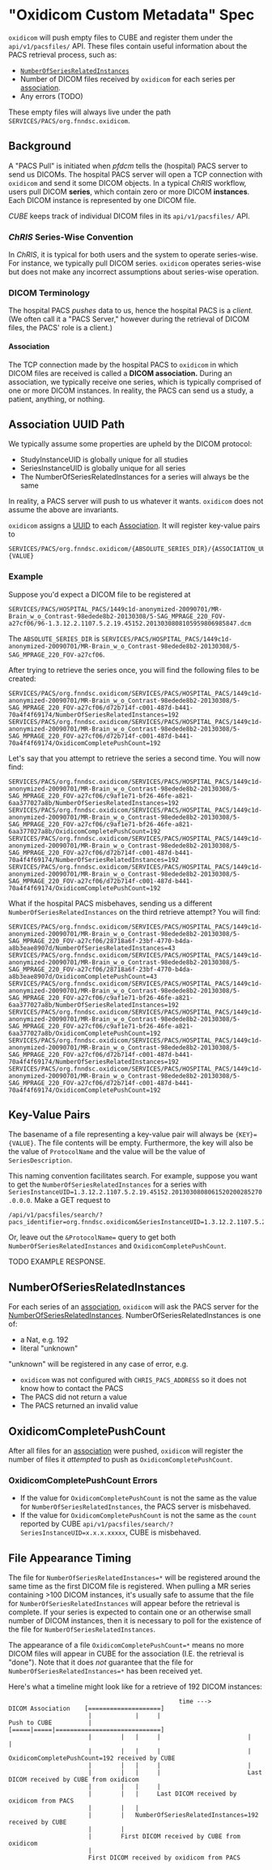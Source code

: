 # "Oxidicom Custom Metadata" Spec

`oxidicom` will push empty files to CUBE and register them under the `api/v1/pacsfiles/` API.
These files contain useful information about the PACS retrieval process, such as:

- [`NumberOfSeriesRelatedInstances`](#numberofseriesrelatedinstances)
- Number of DICOM files received by `oxidicom` for each series per [association](#association).
- Any errors (TODO)

These empty files will always live under the path `SERVICES/PACS/org.fnndsc.oxidicom`.

## Background

A "PACS Pull" is initiated when _pfdcm_ tells the (hospital) PACS server to send us DICOMs.
The hospital PACS server will open a TCP connection with `oxidicom` and send it some DICOM objects.
In a typical _ChRIS_ workflow, users pull DICOM **series**, which contain zero or more DICOM **instances**.
Each DICOM instance is represented by one DICOM file.

_CUBE_ keeps track of individual DICOM files in its `api/v1/pacsfiles/` API.

### _ChRIS_ Series-Wise Convention

In _ChRIS_, it is typical for both users and the system to operate series-wise. For instance,
we typically pull DICOM series. `oxidicom` operates series-wise but does not make any incorrect
assumptions about series-wise operation.

### DICOM Terminology

The hospital PACS _pushes_ data to us, hence the hospital PACS is a _client._ (We often call it a "PACS Server,"
however during the retrieval of DICOM files, the PACS' role is a client.)

#### Association

The TCP connection made by the hospital PACS to `oxidicom` in which DICOM files are received is called a
**DICOM association.** During an association, we typically receive one series, which is typically comprised of
one or more DICOM instances. In reality, the PACS can send us a study, a patient, anything, or nothing.

## Association UUID Path

We typically assume some properties are upheld by the DICOM protocol:

- StudyInstanceUID is globally unique for all studies
- SeriesInstanceUID is globally unique for all series
- The NumberOfSeriesRelatedInstances for a series will always be the same

In reality, a PACS server will push to us whatever it wants. `oxidicom` does not assume the above are invariants.

`oxidicom` assigns a [UUID](https://www.rfc-editor.org/rfc/rfc4122#section-4.4) to each [Association](#association).
It will register key-value pairs to

```
SERVICES/PACS/org.fnndsc.oxidicom/{ABSOLUTE_SERIES_DIR}/{ASSOCIATION_UUID}/{KEY}={VALUE}
```

### Example

Suppose you'd expect a DICOM file to be registered at

```
SERVICES/PACS/HOSPITAL_PACS/1449c1d-anonymized-20090701/MR-Brain_w_o_Contrast-98edede8b2-20130308/5-SAG_MPRAGE_220_FOV-a27cf06/96-1.3.12.2.1107.5.2.19.45152.2013030808105959806985847.dcm
```

The `ABSOLUTE_SERIES_DIR` is `SERVICES/PACS/HOSPITAL_PACS/1449c1d-anonymized-20090701/MR-Brain_w_o_Contrast-98edede8b2-20130308/5-SAG_MPRAGE_220_FOV-a27cf06`.

After trying to retrieve the series once, you will find the following files to be created:

```
SERVICES/PACS/org.fnndsc.oxidicom/SERVICES/PACS/HOSPITAL_PACS/1449c1d-anonymized-20090701/MR-Brain_w_o_Contrast-98edede8b2-20130308/5-SAG_MPRAGE_220_FOV-a27cf06/d72b714f-c001-487d-b441-70a4f4f69174/NumberOfSeriesRelatedInstances=192
SERVICES/PACS/org.fnndsc.oxidicom/SERVICES/PACS/HOSPITAL_PACS/1449c1d-anonymized-20090701/MR-Brain_w_o_Contrast-98edede8b2-20130308/5-SAG_MPRAGE_220_FOV-a27cf06/d72b714f-c001-487d-b441-70a4f4f69174/OxidicomCompletePushCount=192
```

Let's say that you attempt to retrieve the series a second time. You will now find:

```
SERVICES/PACS/org.fnndsc.oxidicom/SERVICES/PACS/HOSPITAL_PACS/1449c1d-anonymized-20090701/MR-Brain_w_o_Contrast-98edede8b2-20130308/5-SAG_MPRAGE_220_FOV-a27cf06/c9af1e71-bf26-46fe-a821-6aa377027a8b/NumberOfSeriesRelatedInstances=192
SERVICES/PACS/org.fnndsc.oxidicom/SERVICES/PACS/HOSPITAL_PACS/1449c1d-anonymized-20090701/MR-Brain_w_o_Contrast-98edede8b2-20130308/5-SAG_MPRAGE_220_FOV-a27cf06/c9af1e71-bf26-46fe-a821-6aa377027a8b/OxidicomCompletePushCount=192
SERVICES/PACS/org.fnndsc.oxidicom/SERVICES/PACS/HOSPITAL_PACS/1449c1d-anonymized-20090701/MR-Brain_w_o_Contrast-98edede8b2-20130308/5-SAG_MPRAGE_220_FOV-a27cf06/d72b714f-c001-487d-b441-70a4f4f69174/NumberOfSeriesRelatedInstances=192
SERVICES/PACS/org.fnndsc.oxidicom/SERVICES/PACS/HOSPITAL_PACS/1449c1d-anonymized-20090701/MR-Brain_w_o_Contrast-98edede8b2-20130308/5-SAG_MPRAGE_220_FOV-a27cf06/d72b714f-c001-487d-b441-70a4f4f69174/OxidicomCompletePushCount=192
```

What if the hospital PACS misbehaves, sending us a different `NumberOfSeriesRelatedInstances` on the third retrieve attempt?
You will find:

```
SERVICES/PACS/org.fnndsc.oxidicom/SERVICES/PACS/HOSPITAL_PACS/1449c1d-anonymized-20090701/MR-Brain_w_o_Contrast-98edede8b2-20130308/5-SAG_MPRAGE_220_FOV-a27cf06/28718a6f-23bf-4770-b4da-a8b3eae8907d/NumberOfSeriesRelatedInstances=43
SERVICES/PACS/org.fnndsc.oxidicom/SERVICES/PACS/HOSPITAL_PACS/1449c1d-anonymized-20090701/MR-Brain_w_o_Contrast-98edede8b2-20130308/5-SAG_MPRAGE_220_FOV-a27cf06/28718a6f-23bf-4770-b4da-a8b3eae8907d/OxidicomCompletePushCount=43
SERVICES/PACS/org.fnndsc.oxidicom/SERVICES/PACS/HOSPITAL_PACS/1449c1d-anonymized-20090701/MR-Brain_w_o_Contrast-98edede8b2-20130308/5-SAG_MPRAGE_220_FOV-a27cf06/c9af1e71-bf26-46fe-a821-6aa377027a8b/NumberOfSeriesRelatedInstances=192
SERVICES/PACS/org.fnndsc.oxidicom/SERVICES/PACS/HOSPITAL_PACS/1449c1d-anonymized-20090701/MR-Brain_w_o_Contrast-98edede8b2-20130308/5-SAG_MPRAGE_220_FOV-a27cf06/c9af1e71-bf26-46fe-a821-6aa377027a8b/OxidicomCompletePushCount=192
SERVICES/PACS/org.fnndsc.oxidicom/SERVICES/PACS/HOSPITAL_PACS/1449c1d-anonymized-20090701/MR-Brain_w_o_Contrast-98edede8b2-20130308/5-SAG_MPRAGE_220_FOV-a27cf06/d72b714f-c001-487d-b441-70a4f4f69174/NumberOfSeriesRelatedInstances=192
SERVICES/PACS/org.fnndsc.oxidicom/SERVICES/PACS/HOSPITAL_PACS/1449c1d-anonymized-20090701/MR-Brain_w_o_Contrast-98edede8b2-20130308/5-SAG_MPRAGE_220_FOV-a27cf06/d72b714f-c001-487d-b441-70a4f4f69174/OxidicomCompletePushCount=192
```

## Key-Value Pairs

The basename of a file representing a key-value pair will always be `{KEY}={VALUE}`. The file contents will be empty.
Furthermore, the key will also be the value of `ProtocolName` and the value will be the value of `SeriesDescription`.

This naming convention facilitates search. For example, suppose you want to get the `NumberOfSeriesRelatedInstances`
for a series with `SeriesInstanceUID=1.3.12.2.1107.5.2.19.45152.2013030808061520200285270.0.0.0`. Make a GET request to

```
/api/v1/pacsfiles/search/?pacs_identifier=org.fnndsc.oxidicom&SeriesInstanceUID=1.3.12.2.1107.5.2.19.45152.2013030808061520200285270.0.0.0&ProtocolName=NumberOfSeriesRelatedInstances
```

Or, leave out the `&ProtocolName=` query to get both `NumberOfSeriesRelatedInstances` and `OxidicomCompletePushCount`.

TODO EXAMPLE RESPONSE.

## NumberOfSeriesRelatedInstances

For each series of an [association](#association), `oxidicom` will ask the PACS server for the
[NumberOfSeriesRelatedInstances](https://dicom.nema.org/medical/dicom/current/output/chtml/part04/sect_C.3.4.html).
NumberOfSeriesRelatedInstances is one of:

- a Nat, e.g. 192
- literal "unknown"

"unknown" will be registered in any case of error, e.g.

- `oxidicom` was not configured with `CHRIS_PACS_ADDRESS` so it does not know how to contact the PACS
- The PACS did not return a value
- The PACS returned an invalid value

## OxidicomCompletePushCount

After all files for an [association](#association) were pushed, `oxidicom` will register the number of files it
_attempted_ to push as `OxidicomCompletePushCount`.

### OxidicomCompletePushCount Errors

- If the value for `OxidicomCompletePushCount` is not the same as the value for `NumberOfSeriesRelatedInstances`,
  the PACS server is misbehaved.
- If the value for `OxidicomCompletePushCount` is not the same as the `count` reported by CUBE
  `api/v1/pacsfiles/search/?SeriesInstanceUID=x.x.x.xxxxx`, CUBE is misbehaved.

## File Appearance Timing

The file for `NumberOfSeriesRelatedInstances=*` will be registered around the same time as the first DICOM file is
registered. When pulling a MR series containing >100 DICOM instances, it's usually safe to assume that the file
for `NumberOfSeriesRelatedInstances` will appear before the retrieval is complete. If your series is expected to
contain one or an otherwise small number of DICOM instances, then it is necessary to poll for the existence of the
file for `NumberOfSeriesRelatedInstances`.

The appearance of a file `OxidicomCompletePushCount=*` means no more DICOM files will appear in CUBE for the
association (I.E. the retrieval is "done"). Note that it does _not_ guarantee that the file for
`NumberOfSeriesRelatedInstances=*` has been received yet.

Here's what a timeline might look like for a retrieve of 192 DICOM instances:

```
                                               time --->
DICOM Association    [====================]
                      |            |     |
Push to CUBE          |      [=====|=====|=============================]
                      |        |   |     |                        |   |
                      |        |   |     |                        |   OxidicomCompletePushCount=192 received by CUBE
                      |        |   |     |                        |
                      |        |   |     |                        Last DICOM received by CUBE from oxidicom
                      |        |   |     |
                      |        |   |     Last DICOM received by oxidicom from PACS
                      |        |   |
                      |        |   NumberOfSeriesRelatedInstances=192 received by CUBE
                      |        |
                      |        First DICOM received by CUBE from oxidicom
                      |
                      First DICOM received by oxidicom from PACS
```
